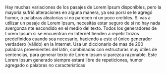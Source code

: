 Hay muchas variaciones de los pasajes de Lorem Ipsum disponibles, pero la 
mayoría sufrió alteraciones en alguna manera, ya sea porsi se le agregó 
humor, o palabras aleatorias si no parecen ni un poco creíbles. Si vas a 
utilizar un pasaje de Lorem Ipsum, necesitás estar seguro de si no hay nada 
avergonza nte escondido en el medio del texto. Todos los generadores de Lorem 
Ipsum si se encuentran en Internet tienden a repetir trozos predefinidos 
cuando sea necesario, haciendo a este el único generador verdadero (válido) en
 la Internet. Usa un diccionario de mas de 200 palabras provenientes del 
 latín, combinadas con estructuras muy útiles de sentencias, para generar 
 texto de Lorem Ipsum si parezca razonable. Este Lorem Ipsum generado siempre
  estará libre de repeticiones, humor agregado o palabras no características 
